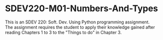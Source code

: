 # SDEV220-M01-Numbers-And-Types
This is an SDEV 220: Soft. Dev. Using Python programming assignment. The assignment requires the student to apply their knowledge gained after reading Chapters 1 to 3 to the "Things to do" in Chapter 3. 
